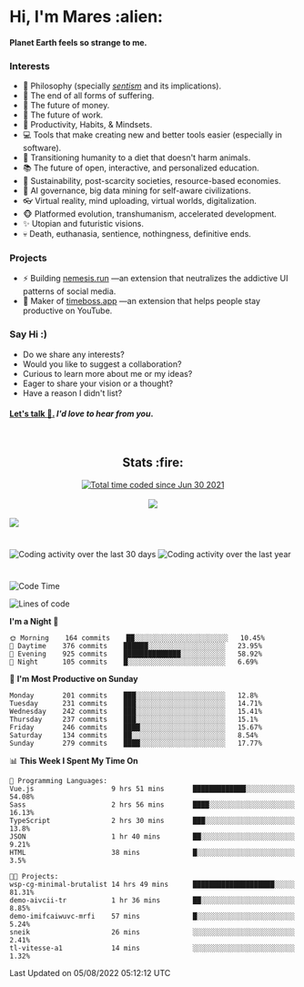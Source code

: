 <h1>Hi, I'm Mares :alien:</h1>

#### Planet Earth feels so strange to me.

### **Interests**

- 🌊 Philosophy (specially [_sentism_][sentismmedium] and its implications).
- 🎯 The end of all forms of suffering.
- 💸 The future of money.
- 💼 The future of work.
- 🧠 Productivity, Habits, & Mindsets.
- 💻 Tools that make creating new and better tools easier (especially in software).
- 🥗 Transitioning humanity to a diet that doesn't harm animals.
- 📚 The future of open, interactive, and personalized education.
- 🌱 Sustainability, post-scarcity societies, resource-based economies.
- 🤖 AI governance, big data mining for self-aware civilizations.
- 👓 Virtual reality, mind uploading, virtual worlds, digitalization.
- 🐵 Platformed evolution, transhumanism, accelerated development.
- ✨ Utopian and futuristic visions.
- 💀 Death, euthanasia, sentience, nothingness, definitive ends.


### **Projects**

- ⚡ Building [nemesis.run](https://chrome.google.com/webstore/detail/nemesis-%E2%80%93-humane-design-f/blfbbifgjgikekfochleknjcopefifgo?hl=en) —an extension that neutralizes the addictive UI patterns of social media.
- 💎 Maker of [timeboss.app](https://timeboss.app) —an extension that helps people stay productive on YouTube.


### **Say Hi :)**

- Do we share any interests?
- Would you like to suggest a collaboration?
- Curious to learn more about me or my ideas?
- Eager to share your vision or a thought?
- Have a reason I didn't list?

#### [Let's talk :wave:.](mailto:mareszhar@gmail.com) _I'd love to hear from you_.

[sentismmedium]: https://medium.com/@mareszhar/born-a-prisoner-a-reflection-about-life-its-struggles-and-a-plan-to-escape-d8566ce9b026

<br>

<h2 align="center">Stats :fire:</h2>

<div align="center">
  <a href="https://wakatime.com/@cfdc0e0d-4860-4b62-9ff0-cb659185525e">
    <img src="https://wakatime.com/badge/user/cfdc0e0d-4860-4b62-9ff0-cb659185525e.svg" alt="Total time coded since Jun 30 2021" />
  </a>
</div>

<br>

<!-- 
Add or remove this: 
&dates=B1AAB3FF 
...or this...
&date_format=M%20j%5B%2C%20Y%5D
from the *streak stats URL below* if they get bugged and aren't updating: 
-->

<div align="center">
  <img src="https://github-readme-streak-stats.herokuapp.com?user=mareszhar&theme=black-ice&hide_border=true&stroke=FFFFFF15&ring=DF8FFE&fire=DF8FFE&currStreakLabel=DF8FFE&background=1A232A&currStreakNum=86FFAB&dates=B1AAB3FF&date_format=M%20j%5B%2C%20Y%5D">
</div>

<br>

<img src="https://activity-graph.herokuapp.com/graph?username=mareszhar&theme=nord&bg_color=00000000&color=979797&line=DF8FFE&point=00000000&area=true&hide_border=true">

<br>

<h1></h1>

<img src="https://wakatime.com/share/@mares/5df0ff02-9c79-41b4-b540-51dc9c65a57b.svg" alt="Coding activity over the last 30 days" />
<img src="https://wakatime.com/share/@mares/ea89ba71-f374-40af-930c-e0655909fe37.svg" alt="Coding activity over the last year" />

<h1></h1>

<!--START_SECTION:waka-->
![Code Time](http://img.shields.io/badge/Code%20Time-568%20hrs%2010%20mins-blue)

![Lines of code](https://img.shields.io/badge/From%20Hello%20World%20I%27ve%20Written-149%20Thousand%20lines%20of%20code-blue)

**I'm a Night 🦉** 

```text
🌞 Morning    164 commits    ██░░░░░░░░░░░░░░░░░░░░░░░   10.45% 
🌆 Daytime    376 commits    ██████░░░░░░░░░░░░░░░░░░░   23.95% 
🌃 Evening    925 commits    ██████████████░░░░░░░░░░░   58.92% 
🌙 Night      105 commits    █░░░░░░░░░░░░░░░░░░░░░░░░   6.69%

```
📅 **I'm Most Productive on Sunday** 

```text
Monday       201 commits    ███░░░░░░░░░░░░░░░░░░░░░░   12.8% 
Tuesday      231 commits    ███░░░░░░░░░░░░░░░░░░░░░░   14.71% 
Wednesday    242 commits    ███░░░░░░░░░░░░░░░░░░░░░░   15.41% 
Thursday     237 commits    ███░░░░░░░░░░░░░░░░░░░░░░   15.1% 
Friday       246 commits    ████░░░░░░░░░░░░░░░░░░░░░   15.67% 
Saturday     134 commits    ██░░░░░░░░░░░░░░░░░░░░░░░   8.54% 
Sunday       279 commits    ████░░░░░░░░░░░░░░░░░░░░░   17.77%

```


📊 **This Week I Spent My Time On** 

```text
💬 Programming Languages: 
Vue.js                   9 hrs 51 mins       █████████████░░░░░░░░░░░░   54.08% 
Sass                     2 hrs 56 mins       ████░░░░░░░░░░░░░░░░░░░░░   16.13% 
TypeScript               2 hrs 30 mins       ███░░░░░░░░░░░░░░░░░░░░░░   13.8% 
JSON                     1 hr 40 mins        ██░░░░░░░░░░░░░░░░░░░░░░░   9.21% 
HTML                     38 mins             █░░░░░░░░░░░░░░░░░░░░░░░░   3.5%

🐱‍💻 Projects: 
wsp-cg-minimal-brutalist 14 hrs 49 mins      ████████████████████░░░░░   81.31% 
demo-aivcii-tr           1 hr 36 mins        ██░░░░░░░░░░░░░░░░░░░░░░░   8.85% 
demo-imifcaiwuvc-mrfi    57 mins             █░░░░░░░░░░░░░░░░░░░░░░░░   5.24% 
sneik                    26 mins             ░░░░░░░░░░░░░░░░░░░░░░░░░   2.41% 
tl-vitesse-a1            14 mins             ░░░░░░░░░░░░░░░░░░░░░░░░░   1.32%

```


 Last Updated on 05/08/2022 05:12:12 UTC
<!--END_SECTION:waka-->

